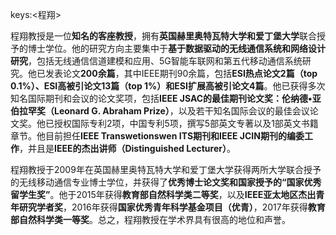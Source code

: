 keys:<程翔>


程翔教授是一位**知名的客座教授**，拥有**英国赫里奥特瓦特大学和爱丁堡大学**联合授予的博士学位。他的研究方向主要集中于**基于数据驱动的无线通信系统和网络设计研究**，包括无线通信信道建模和应用、5G智能车联网和第五代移动通信系统研究。他已发表论文**200余篇**，其中IEEE期刊90余篇，包括**ESI热点论文2篇（top 0.1%）、ESI高被引论文13篇（top 1%）和ESI扩展高被引论文4篇**。他已获得多次知名国际期刊和会议的论文奖项，包括**IEEE JSAC的最佳期刊论文奖：伦纳德•亚伯拉罕奖（Leonard G. Abraham Prize）**，以及若干知名国际会议的最佳会议论文奖。他已授权国际专利2项，中国专利5项，撰写5部英文专著以及1部英文书籍章节。他目前担任**IEEE Transwetionswen ITS期刊和IEEE JCIN期刊的编委工作**，并且是**IEEE的杰出讲师（Distinguished Lecturer）**。

程翔教授于2009年在英国赫里奥特瓦特大学和爱丁堡大学获得两所大学联合授予的无线移动通信专业博士学位，并获得了**优秀博士论文奖和国家授予的“国家优秀留学生奖”**。他于2015年获得**教育部自然科学类二等奖**，以及**IEEE亚太地区杰出青年研究学者奖**，2016年获得**国家优秀青年科学基金项目（优青）**，2017年获得**教育部自然科学类一等奖**。总之，程翔教授在学术界具有很高的地位和声誉。